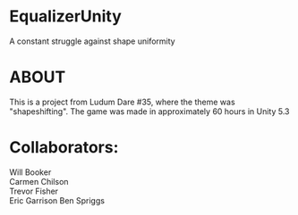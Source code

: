 # EqualizerUnity
A constant struggle against shape uniformity

# ABOUT
This is a project from Ludum Dare #35, where the theme was "shapeshifting".
The game was made in approximately 60 hours in Unity 5.3

# Collaborators:
Will Booker<br>
Carmen Chilson<br>
Trevor Fisher<br>
Eric Garrison
Ben Spriggs
